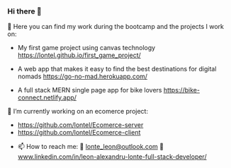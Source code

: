 ### Hi there 👋

 🌱 Here you can find my work during the bootcamp and the projects I work on:

* My first game project using canvas technology
https://lontel.github.io/first_game_project/

* A web app that makes it easy to find the best destinations for digital nomads
https://go-no-mad.herokuapp.com/

* A full stack MERN single page app for bike lovers
https://bike-connect.netlify.app/


 🔭 I’m currently working on an ecomerce project:
 * https://github.com/lontel/Ecomerce-server
 * https://github.com/lontel/Ecomerce-client

- 📫 How to reach me:
📧 lonte_leon@outlook.com
💬 www.linkedin.com/in/leon-alexandru-lonte-full-stack-developer/
